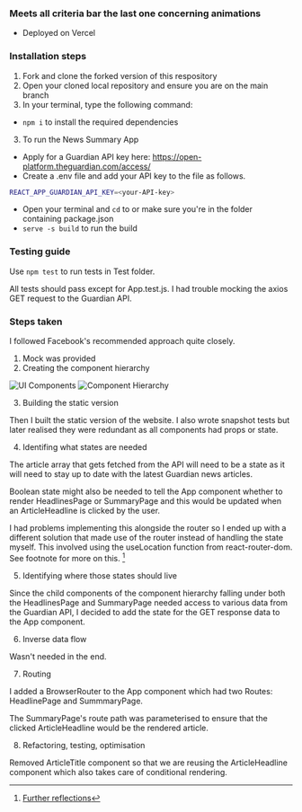 ### Meets all criteria bar the last one concerning animations
- Deployed on Vercel 
### **Installation steps**

1. Fork and clone the forked version of this respository
2. Open your cloned local repository and ensure you are on the main branch
3. In your terminal, type the following command:

- `npm i` to install the required dependencies

3. To run the News Summary App

- Apply for a Guardian API key here: https://open-platform.theguardian.com/access/
- Create a .env file and add your API key to the file as follows.

```bash
REACT_APP_GUARDIAN_API_KEY=<your-API-key>
```

- Open your terminal and `cd` to or make sure you're in the folder containing package.json
- `serve -s build` to run the build

### **Testing guide**

Use `npm test` to run tests in Test folder.

All tests should pass except for App.test.js. 
I had trouble mocking the axios GET request to the Guardian API.

### **Steps taken**

I followed Facebook's recommended approach quite closely.

1. Mock was provided
2. Creating the component hierarchy

![UI Components](https://github.com/tangjm/news-summary-challenge/blob/main/images/component-hierarchy.png)
![Component Hierarchy](https://github.com/tangjm/news-summary-challenge/blob/main/images/component-hierarchy2.png)

3. Building the static version

Then I built the static version of the website. I also wrote snapshot tests but later realised they were redundant as all components had props or state.

4. Identifing what states are needed

The article array that gets fetched from the API will need to be a state as it will need to stay up to date with the latest Guardian news articles.

Boolean state might also be needed to tell the App component whether to render HeadlinesPage or SummaryPage and this would be updated when an ArticleHeadline is clicked by the user. 

I had problems implementing this alongside the router so I ended up with a different solution that made use of the router instead of handling the state myself. This involved using the useLocation function from react-router-dom. See footnote for more on this. [^1]

5. Identifying where those states should live

Since the child components of the component hierarchy falling under both the HeadlinesPage and SummaryPage needed access to various data from the Guardian API, I decided to add the state for the GET response data to the App component.

6. Inverse data flow

Wasn't needed in the end.

7. Routing

I added a BrowserRouter to the App component which had two Routes: HeadlinePage and SummmaryPage. 

The SummaryPage's route path was parameterised to ensure that the clicked ArticleHeadline would be the rendered article.

8. Refactoring, testing, optimisation

Removed ArticleTitle component so that we are reusing the ArticleHeadline component which also takes care of conditional rendering. 

[^1]: [Further reflections](https://github.com/tangjm/news-summary-challenge/blob/main/Reflection.md)




